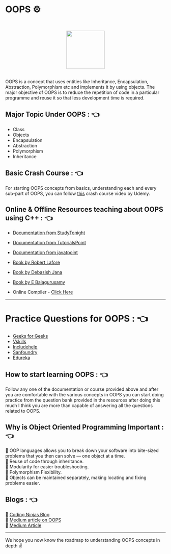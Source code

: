 # OOPS ⚙️ 
<br>
<p align="center"><img src="https://i.ibb.co/0fjRQxJ/10-applications-of-object-oriented-programming.jpg" height="120"></p>
<br>
OOPS is a concept that uses entities like Inheritance, Encapsulation, Abstraction, Polymorphism etc and implements it by using objects. The major objective of OOPS is to reduce the repetition of code in a particular programme and reuse it so that less development time is required.

## Major Topic Under OOPS : 👈

* Class
* Objects
* Encapsulation
* Abstraction
* Polymorphism
* Inheritance

## Basic Crash Course : 👈

For starting OOPS concepts from basics, understanding each and every sub-part of OOPS, you can follow [this](https://www.udemy.com/course/c-programming-oops-concepts/) crash course video by Udemy.

## Online & Offline Resources teaching about OOPS using C++ : 👈

* [Documentation from StudyTonight](https://www.studytonight.com/cpp/cpp-and-oops-concepts.php)
* [Documentation from TutorialsPoint](https://www.tutorialspoint.com/cplusplus/cpp_classes_objects.htm)
* [Documentation from javatpoint](https://www.javatpoint.com/cpp-oops-concepts)
* [Book by Robert Lafore](https://www.amazon.in/Object-Oriented-Programming-Microsoft-Robert-Lafore/dp/1878739085)
* [Book by Debasish Jana](https://www.amazon.in/OBJECT-ORIENTED-PROGRAMMING-PARADIGM-DEBASISH-JANA-ebook/dp/B015DY3M5C)
* [Book by E Balagurusamy](https://www.amazon.in/Object-Oriented-Programming-C-Balagurusamy/dp/9352607996/ref=pd_lpo_14_img_2/259-9814106-5435948?_encoding=UTF8&pd_rd_i=9352607996&pd_rd_r=d192d02a-ce7f-4b8e-ad36-0b7382242e0e&pd_rd_w=f4bBh&pd_rd_wg=cYocR&pf_rd_p=5a903e39-3cff-40f0-9a69-33552e242181&pf_rd_r=BY1TPSD07JP646JMN6PY&psc=1&refRID=BY1TPSD07JP646JMN6PY)

* Online Compiler - [Click Here](https://www.tutorialspoint.com/compile_cpp_online.php)

<hr>

# Practice Questions for OOPS : 👈

* [Geeks for Geeks](https://www.geeksforgeeks.org/oop-concepts-gq/)
* [Vskills](https://www.vskills.in/practice/c-oop-basics-Test)
* [Includehelp](https://www.vskills.in/practice/c-oop-basics-Test)
* [Sanfoundry](https://www.sanfoundry.com/1000-object-oriented-programming-oops-questions-answers/)
* [Edureka](https://www.edureka.co/blog/interview-questions/oops-interview-questions/)

## How to start learning OOPS : 👈

Follow any one of the documentation or course provided above and after you are comfortable with the various concepts in OOPS you can start doing practice from the question bank provided in the resources after doing this much I think you are more than capable of answering all the questions related to OOPS.

## Why is Object Oriented Programming Important : 👈

📌 OOP languages allows you to break down your software into bite-sized problems that you then can solve — one object at a time.<br>
📌 Reuse of code through inheritance.<br>
📌 Modularity for easier troubleshooting.<br>
📌 Polymorphism Flexibility.<br>
📌 Objects can be maintained separately, making locating and fixing problems easier.

## Blogs : 👈

📌 [Coding Ninjas Blog](https://www.codingninjas.com/blog/2020/07/04/learn-object-oriented-programming-in-c/)<br>
📌 [Medium article on OOPS](https://medium.com/@harshityadav95/object-oriented-programming-c-d242601be045)<br>
📌 [Medium Article](https://medium.com/javarevisited/top-10-courses-to-learn-c-for-beginners-best-and-free-4afc262a544e)

<hr>

We hope you now know the roadmap to understanding OOPS concepts in depth :v:
